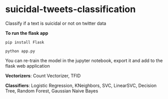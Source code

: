 # suicidal-tweets-classification
Classify if a text is suicidal or not on twitter data 

**To run the flask app**

```pip install Flask ```

```python app.py ```

You can re-train the model in the jupyter notebook, export it and add to the flask web application

**Vectorizers**: Count Vectorizer, TFID 

**Classifiers**: Logistic Regression, KNeighbors, SVC, LinearSVC, Decision Tree, Random Forest, Gaussian Naive Bayes
